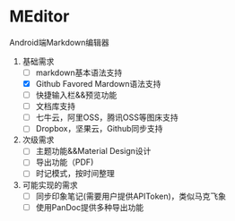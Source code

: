 # MEditor
Android端Markdown编辑器
1. 基础需求
	- [ ] markdown基本语法支持
	- [x] Github Favored Mardown语法支持
	- [ ] 快捷输入栏&&预览功能
	- [ ] 文档库支持
	- [ ] 七牛云，阿里OSS，腾讯OSS等图床支持
	- [ ] Dropbox，坚果云，Github同步支持
2. 次级需求
	- [ ] 主题功能&&Material Design设计
	- [ ] 导出功能（PDF)
	- [ ] 时记模式，按时间整理
3. 可能实现的需求
	- [ ] 同步印象笔记(需要用户提供APIToken)，类似马克飞象
	- [ ] 使用PanDoc提供多种导出功能
